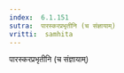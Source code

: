 ```yaml
---
index:  6.1.151
sutra:  पारस्करप्रभृतीनि (च संज्ञायाम्)
vritti:  samhita 
---
```


पारस्करप्रभृतीनि (च संज्ञायाम्)

